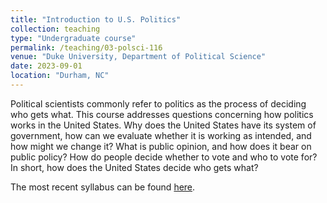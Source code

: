 ```yaml
---
title: "Introduction to U.S. Politics"
collection: teaching
type: "Undergraduate course"
permalink: /teaching/03-polsci-116
venue: "Duke University, Department of Political Science"
date: 2023-09-01
location: "Durham, NC"
---
```


Political scientists commonly refer to politics as the process of deciding who gets what. This course addresses questions concerning how politics works in the United States. Why does the United States have its system of government, how can we evaluate whether it is working as intended, and how might we change it? What is public opinion, and how does it bear on public policy? How do people decide whether to vote and who to vote for? In short, how does the United States decide who gets what?

The most recent syllabus can be found [here](https://jgreen4919.github.io/files/syllabi/POLSCI_116D_duke_fall_2024.pdf).

<object class="pdf" 
            data=
"https://jgreen4919.github.io/files/syllabi/POLSCI_116D_duke_fall_2024.pdf"
            width="700"
            height="500">
    </object>
